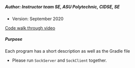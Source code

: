 ##### Author: Instructor team SE, ASU Polytechnic, CIDSE, SE
* Version: September 2020


[Code walk through video](https://youtu.be/EiK0YhbjVuk)

##### Purpose
Each program has a short description as well as the Gradle file
* Please run `SockServer` and `SockClient` together.

